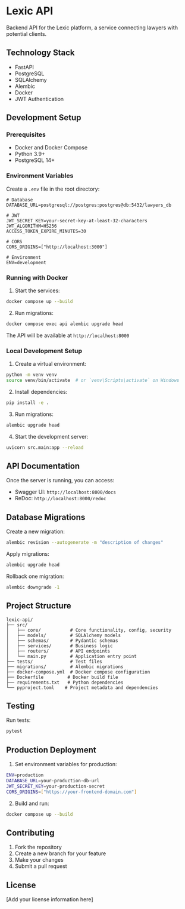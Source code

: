 # Lexic API

Backend API for the Lexic platform, a service connecting lawyers with potential clients.

## Technology Stack

- FastAPI
- PostgreSQL
- SQLAlchemy
- Alembic
- Docker
- JWT Authentication

## Development Setup

### Prerequisites

- Docker and Docker Compose
- Python 3.9+
- PostgreSQL 14+

### Environment Variables

Create a `.env` file in the root directory:

```env
# Database
DATABASE_URL=postgresql://postgres:postgres@db:5432/lawyers_db

# JWT
JWT_SECRET_KEY=your-secret-key-at-least-32-characters
JWT_ALGORITHM=HS256
ACCESS_TOKEN_EXPIRE_MINUTES=30

# CORS
CORS_ORIGINS=["http://localhost:3000"]

# Environment
ENV=development
```

### Running with Docker

1. Start the services:
```bash
docker compose up --build
```

2. Run migrations:
```bash
docker compose exec api alembic upgrade head
```

The API will be available at `http://localhost:8000`

### Local Development Setup

1. Create a virtual environment:
```bash
python -m venv venv
source venv/bin/activate  # or `venv\Scripts\activate` on Windows
```

2. Install dependencies:
```bash
pip install -e .
```

3. Run migrations:
```bash
alembic upgrade head
```

4. Start the development server:
```bash
uvicorn src.main:app --reload
```

## API Documentation

Once the server is running, you can access:
- Swagger UI: `http://localhost:8000/docs`
- ReDoc: `http://localhost:8000/redoc`

## Database Migrations

Create a new migration:
```bash
alembic revision --autogenerate -m "description of changes"
```

Apply migrations:
```bash
alembic upgrade head
```

Rollback one migration:
```bash
alembic downgrade -1
```

## Project Structure

```
lexic-api/
├── src/
│   ├── core/           # Core functionality, config, security
│   ├── models/         # SQLAlchemy models
│   ├── schemas/        # Pydantic schemas
│   ├── services/       # Business logic
│   ├── routers/        # API endpoints
│   └── main.py         # Application entry point
├── tests/              # Test files
├── migrations/         # Alembic migrations
├── docker-compose.yml  # Docker compose configuration
├── Dockerfile         # Docker build file
├── requirements.txt   # Python dependencies
└── pyproject.toml    # Project metadata and dependencies
```

## Testing

Run tests:
```bash
pytest
```

## Production Deployment

1. Set environment variables for production:
```bash
ENV=production
DATABASE_URL=your-production-db-url
JWT_SECRET_KEY=your-production-secret
CORS_ORIGINS=["https://your-frontend-domain.com"]
```

2. Build and run:
```bash
docker compose up --build
```

## Contributing

1. Fork the repository
2. Create a new branch for your feature
3. Make your changes
4. Submit a pull request

## License

[Add your license information here]